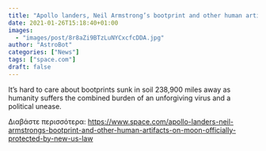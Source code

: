 ```yaml
---
title: "Apollo landers, Neil Armstrong’s bootprint and other human artifacts on Moon officially protected by new US law"
date: 2021-01-26T15:18:40+01:00
images:
  - "images/post/8r8aZi9BTzLuNYCxcfcDDA.jpg"
author: "AstroBot"
categories: ["News"]
tags: ["space.com"]
draft: false
---
```


It’s hard to care about bootprints sunk in soil 238,900 miles away as humanity suffers the combined burden of an unforgiving virus and a political unease. 

Διαβάστε περισσότερα: https://www.space.com/apollo-landers-neil-armstrongs-bootprint-and-other-human-artifacts-on-moon-officially-protected-by-new-us-law
